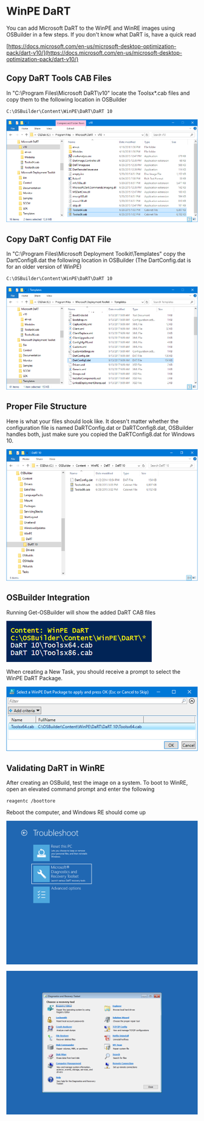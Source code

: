 # WinPE DaRT

You can add Microsoft DaRT to the WinPE and WinRE images using OSBuilder in a few steps. If you don't know what DaRT is, have a quick read

[https://docs.microsoft.com/en-us/microsoft-desktop-optimization-pack/dart-v10/](https://docs.microsoft.com/en-us/microsoft-desktop-optimization-pack/dart-v10/)

## Copy DaRT Tools CAB Files

In "C:\Program Files\Microsoft DaRT\v10" locate the Toolsx\*.cab files and copy them to the following location in OSBuilder

```text
C:\OSBuilder\Content\WinPE\DaRT\DaRT 10
```

![](../../../.gitbook/assets/2018-07-10_19-46-28.png)

## Copy DaRT Config DAT File

In "C:\Program Files\Microsoft Deployment Toolkit\Templates" copy the DartConfig8.dat the following location in OSBuilder \(The DartConfig.dat is for an older version of WinPE\)

```text
C:\OSBuilder\Content\WinPE\DaRT\DaRT 10
```

![](../../../.gitbook/assets/2018-07-10_19-50-02.png)

## Proper File Structure

Here is what your files should look like. It doesn't matter whether the configuration file is named DaRTConfig.dat or DaRTConfig8.dat, OSBuilder handles both, just make sure you copied the DaRTConfig8.dat for Windows 10.

![](../../../.gitbook/assets/2018-07-10_19-36-46.png)

## OSBuilder Integration

Running Get-OSBuilder will show the added DaRT CAB files

![](../../../.gitbook/assets/2018-07-10_19-57-57.png)

When creating a New Task, you should receive a prompt to select the WinPE DaRT Package.

![](../../../.gitbook/assets/2018-07-10_19-59-25.png)

## Validating DaRT in WinRE

After creating an OSBuild, test the image on a system. To boot to WinRE, open an elevated command prompt and enter the following

```text
reagentc /boottore
```

Reboot the computer, and Windows RE should come up

![](../../../.gitbook/assets/2018-07-10_20-03-12.png)

![](../../../.gitbook/assets/2018-07-10_20-03-22.png)

